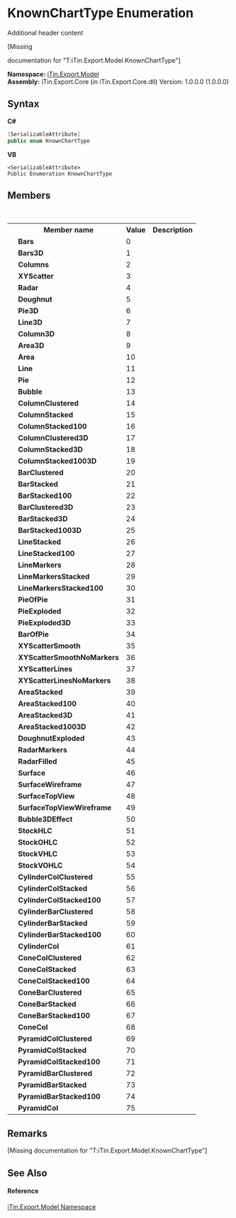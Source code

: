 # KnownChartType Enumeration
Additional header content 

\[Missing <summary> documentation for "T:iTin.Export.Model.KnownChartType"\]

**Namespace:**&nbsp;<a href="ef57ffcc-e95e-b212-5a46-9aa6f5a3511f">iTin.Export.Model</a><br />**Assembly:**&nbsp;iTin.Export.Core (in iTin.Export.Core.dll) Version: 1.0.0.0 (1.0.0.0)

## Syntax

**C#**<br />
``` C#
[SerializableAttribute]
public enum KnownChartType
```

**VB**<br />
``` VB
<SerializableAttribute>
Public Enumeration KnownChartType
```


## Members
&nbsp;<table><tr><th></th><th>Member name</th><th>Value</th><th>Description</th></tr><tr><td /><td target="F:iTin.Export.Model.KnownChartType.Bars">**Bars**</td><td>0</td><td /></tr><tr><td /><td target="F:iTin.Export.Model.KnownChartType.Bars3D">**Bars3D**</td><td>1</td><td /></tr><tr><td /><td target="F:iTin.Export.Model.KnownChartType.Columns">**Columns**</td><td>2</td><td /></tr><tr><td /><td target="F:iTin.Export.Model.KnownChartType.XYScatter">**XYScatter**</td><td>3</td><td /></tr><tr><td /><td target="F:iTin.Export.Model.KnownChartType.Radar">**Radar**</td><td>4</td><td /></tr><tr><td /><td target="F:iTin.Export.Model.KnownChartType.Doughnut">**Doughnut**</td><td>5</td><td /></tr><tr><td /><td target="F:iTin.Export.Model.KnownChartType.Pie3D">**Pie3D**</td><td>6</td><td /></tr><tr><td /><td target="F:iTin.Export.Model.KnownChartType.Line3D">**Line3D**</td><td>7</td><td /></tr><tr><td /><td target="F:iTin.Export.Model.KnownChartType.Column3D">**Column3D**</td><td>8</td><td /></tr><tr><td /><td target="F:iTin.Export.Model.KnownChartType.Area3D">**Area3D**</td><td>9</td><td /></tr><tr><td /><td target="F:iTin.Export.Model.KnownChartType.Area">**Area**</td><td>10</td><td /></tr><tr><td /><td target="F:iTin.Export.Model.KnownChartType.Line">**Line**</td><td>11</td><td /></tr><tr><td /><td target="F:iTin.Export.Model.KnownChartType.Pie">**Pie**</td><td>12</td><td /></tr><tr><td /><td target="F:iTin.Export.Model.KnownChartType.Bubble">**Bubble**</td><td>13</td><td /></tr><tr><td /><td target="F:iTin.Export.Model.KnownChartType.ColumnClustered">**ColumnClustered**</td><td>14</td><td /></tr><tr><td /><td target="F:iTin.Export.Model.KnownChartType.ColumnStacked">**ColumnStacked**</td><td>15</td><td /></tr><tr><td /><td target="F:iTin.Export.Model.KnownChartType.ColumnStacked100">**ColumnStacked100**</td><td>16</td><td /></tr><tr><td /><td target="F:iTin.Export.Model.KnownChartType.ColumnClustered3D">**ColumnClustered3D**</td><td>17</td><td /></tr><tr><td /><td target="F:iTin.Export.Model.KnownChartType.ColumnStacked3D">**ColumnStacked3D**</td><td>18</td><td /></tr><tr><td /><td target="F:iTin.Export.Model.KnownChartType.ColumnStacked1003D">**ColumnStacked1003D**</td><td>19</td><td /></tr><tr><td /><td target="F:iTin.Export.Model.KnownChartType.BarClustered">**BarClustered**</td><td>20</td><td /></tr><tr><td /><td target="F:iTin.Export.Model.KnownChartType.BarStacked">**BarStacked**</td><td>21</td><td /></tr><tr><td /><td target="F:iTin.Export.Model.KnownChartType.BarStacked100">**BarStacked100**</td><td>22</td><td /></tr><tr><td /><td target="F:iTin.Export.Model.KnownChartType.BarClustered3D">**BarClustered3D**</td><td>23</td><td /></tr><tr><td /><td target="F:iTin.Export.Model.KnownChartType.BarStacked3D">**BarStacked3D**</td><td>24</td><td /></tr><tr><td /><td target="F:iTin.Export.Model.KnownChartType.BarStacked1003D">**BarStacked1003D**</td><td>25</td><td /></tr><tr><td /><td target="F:iTin.Export.Model.KnownChartType.LineStacked">**LineStacked**</td><td>26</td><td /></tr><tr><td /><td target="F:iTin.Export.Model.KnownChartType.LineStacked100">**LineStacked100**</td><td>27</td><td /></tr><tr><td /><td target="F:iTin.Export.Model.KnownChartType.LineMarkers">**LineMarkers**</td><td>28</td><td /></tr><tr><td /><td target="F:iTin.Export.Model.KnownChartType.LineMarkersStacked">**LineMarkersStacked**</td><td>29</td><td /></tr><tr><td /><td target="F:iTin.Export.Model.KnownChartType.LineMarkersStacked100">**LineMarkersStacked100**</td><td>30</td><td /></tr><tr><td /><td target="F:iTin.Export.Model.KnownChartType.PieOfPie">**PieOfPie**</td><td>31</td><td /></tr><tr><td /><td target="F:iTin.Export.Model.KnownChartType.PieExploded">**PieExploded**</td><td>32</td><td /></tr><tr><td /><td target="F:iTin.Export.Model.KnownChartType.PieExploded3D">**PieExploded3D**</td><td>33</td><td /></tr><tr><td /><td target="F:iTin.Export.Model.KnownChartType.BarOfPie">**BarOfPie**</td><td>34</td><td /></tr><tr><td /><td target="F:iTin.Export.Model.KnownChartType.XYScatterSmooth">**XYScatterSmooth**</td><td>35</td><td /></tr><tr><td /><td target="F:iTin.Export.Model.KnownChartType.XYScatterSmoothNoMarkers">**XYScatterSmoothNoMarkers**</td><td>36</td><td /></tr><tr><td /><td target="F:iTin.Export.Model.KnownChartType.XYScatterLines">**XYScatterLines**</td><td>37</td><td /></tr><tr><td /><td target="F:iTin.Export.Model.KnownChartType.XYScatterLinesNoMarkers">**XYScatterLinesNoMarkers**</td><td>38</td><td /></tr><tr><td /><td target="F:iTin.Export.Model.KnownChartType.AreaStacked">**AreaStacked**</td><td>39</td><td /></tr><tr><td /><td target="F:iTin.Export.Model.KnownChartType.AreaStacked100">**AreaStacked100**</td><td>40</td><td /></tr><tr><td /><td target="F:iTin.Export.Model.KnownChartType.AreaStacked3D">**AreaStacked3D**</td><td>41</td><td /></tr><tr><td /><td target="F:iTin.Export.Model.KnownChartType.AreaStacked1003D">**AreaStacked1003D**</td><td>42</td><td /></tr><tr><td /><td target="F:iTin.Export.Model.KnownChartType.DoughnutExploded">**DoughnutExploded**</td><td>43</td><td /></tr><tr><td /><td target="F:iTin.Export.Model.KnownChartType.RadarMarkers">**RadarMarkers**</td><td>44</td><td /></tr><tr><td /><td target="F:iTin.Export.Model.KnownChartType.RadarFilled">**RadarFilled**</td><td>45</td><td /></tr><tr><td /><td target="F:iTin.Export.Model.KnownChartType.Surface">**Surface**</td><td>46</td><td /></tr><tr><td /><td target="F:iTin.Export.Model.KnownChartType.SurfaceWireframe">**SurfaceWireframe**</td><td>47</td><td /></tr><tr><td /><td target="F:iTin.Export.Model.KnownChartType.SurfaceTopView">**SurfaceTopView**</td><td>48</td><td /></tr><tr><td /><td target="F:iTin.Export.Model.KnownChartType.SurfaceTopViewWireframe">**SurfaceTopViewWireframe**</td><td>49</td><td /></tr><tr><td /><td target="F:iTin.Export.Model.KnownChartType.Bubble3DEffect">**Bubble3DEffect**</td><td>50</td><td /></tr><tr><td /><td target="F:iTin.Export.Model.KnownChartType.StockHLC">**StockHLC**</td><td>51</td><td /></tr><tr><td /><td target="F:iTin.Export.Model.KnownChartType.StockOHLC">**StockOHLC**</td><td>52</td><td /></tr><tr><td /><td target="F:iTin.Export.Model.KnownChartType.StockVHLC">**StockVHLC**</td><td>53</td><td /></tr><tr><td /><td target="F:iTin.Export.Model.KnownChartType.StockVOHLC">**StockVOHLC**</td><td>54</td><td /></tr><tr><td /><td target="F:iTin.Export.Model.KnownChartType.CylinderColClustered">**CylinderColClustered**</td><td>55</td><td /></tr><tr><td /><td target="F:iTin.Export.Model.KnownChartType.CylinderColStacked">**CylinderColStacked**</td><td>56</td><td /></tr><tr><td /><td target="F:iTin.Export.Model.KnownChartType.CylinderColStacked100">**CylinderColStacked100**</td><td>57</td><td /></tr><tr><td /><td target="F:iTin.Export.Model.KnownChartType.CylinderBarClustered">**CylinderBarClustered**</td><td>58</td><td /></tr><tr><td /><td target="F:iTin.Export.Model.KnownChartType.CylinderBarStacked">**CylinderBarStacked**</td><td>59</td><td /></tr><tr><td /><td target="F:iTin.Export.Model.KnownChartType.CylinderBarStacked100">**CylinderBarStacked100**</td><td>60</td><td /></tr><tr><td /><td target="F:iTin.Export.Model.KnownChartType.CylinderCol">**CylinderCol**</td><td>61</td><td /></tr><tr><td /><td target="F:iTin.Export.Model.KnownChartType.ConeColClustered">**ConeColClustered**</td><td>62</td><td /></tr><tr><td /><td target="F:iTin.Export.Model.KnownChartType.ConeColStacked">**ConeColStacked**</td><td>63</td><td /></tr><tr><td /><td target="F:iTin.Export.Model.KnownChartType.ConeColStacked100">**ConeColStacked100**</td><td>64</td><td /></tr><tr><td /><td target="F:iTin.Export.Model.KnownChartType.ConeBarClustered">**ConeBarClustered**</td><td>65</td><td /></tr><tr><td /><td target="F:iTin.Export.Model.KnownChartType.ConeBarStacked">**ConeBarStacked**</td><td>66</td><td /></tr><tr><td /><td target="F:iTin.Export.Model.KnownChartType.ConeBarStacked100">**ConeBarStacked100**</td><td>67</td><td /></tr><tr><td /><td target="F:iTin.Export.Model.KnownChartType.ConeCol">**ConeCol**</td><td>68</td><td /></tr><tr><td /><td target="F:iTin.Export.Model.KnownChartType.PyramidColClustered">**PyramidColClustered**</td><td>69</td><td /></tr><tr><td /><td target="F:iTin.Export.Model.KnownChartType.PyramidColStacked">**PyramidColStacked**</td><td>70</td><td /></tr><tr><td /><td target="F:iTin.Export.Model.KnownChartType.PyramidColStacked100">**PyramidColStacked100**</td><td>71</td><td /></tr><tr><td /><td target="F:iTin.Export.Model.KnownChartType.PyramidBarClustered">**PyramidBarClustered**</td><td>72</td><td /></tr><tr><td /><td target="F:iTin.Export.Model.KnownChartType.PyramidBarStacked">**PyramidBarStacked**</td><td>73</td><td /></tr><tr><td /><td target="F:iTin.Export.Model.KnownChartType.PyramidBarStacked100">**PyramidBarStacked100**</td><td>74</td><td /></tr><tr><td /><td target="F:iTin.Export.Model.KnownChartType.PyramidCol">**PyramidCol**</td><td>75</td><td /></tr></table>

## Remarks
\[Missing <remarks> documentation for "T:iTin.Export.Model.KnownChartType"\]

## See Also


#### Reference
<a href="ef57ffcc-e95e-b212-5a46-9aa6f5a3511f">iTin.Export.Model Namespace</a><br />